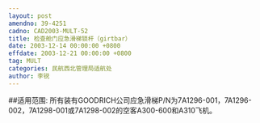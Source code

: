 ```yaml
---
layout: post
amendno: 39-4251
cadno: CAD2003-MULT-52
title: 检查舱门应急滑梯锁杆（girtbar）
date: 2003-12-14 00:00:00 +0800
effdate: 2003-12-21 00:00:00 +0800
tag: MULT
categories: 民航西北管理局适航处
author: 李锐
---
```


##适用范围:
所有装有GOODRICH公司应急滑梯P/N为7A1296-001，7A1296-002，7A1298-001或7A1298-002的空客A300-600和A310飞机。

